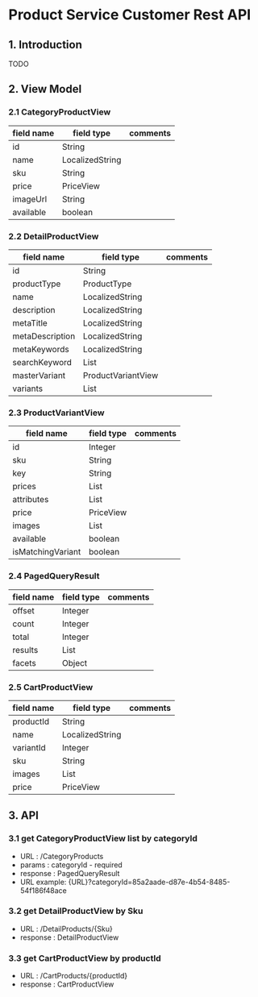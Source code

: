 # Product Service Customer Rest API

## 1. Introduction

TODO

## 2. View Model

### 2.1 CategoryProductView
| field name | field type | comments |
|----|----|----|
| id | String | |
| name | LocalizedString | |
| sku | String | |
| price | PriceView | | 
| imageUrl | String | |
| available | boolean | |

### 2.2 DetailProductView
| field name | field type | comments |
|----|----|----|
| id | String | |
| productType | ProductType | |
| name | LocalizedString | |
| description | LocalizedString | |
| metaTitle | LocalizedString | |
| metaDescription | LocalizedString | | 
| metaKeywords | LocalizedString | |
| searchKeyword | List<SearchKeyword> | |
| masterVariant | ProductVariantView | |
| variants | List<ProductVariantView> | |

### 2.3 ProductVariantView

| field name | field type | comments |
|----|----|----|
| id | Integer | |
| sku | String | |
| key | String | |
| prices | List<PriceView> | |
| attributes | List<AttributeView> | | 
| price | PriceView | | 
| images | List<ImageView> | |
| available | boolean | |
| isMatchingVariant| boolean | |

### 2.4 PagedQueryResult

| field name | field type | comments | 
|-----|-----|-----|
| offset | Integer | |
| count | Integer | |
| total | Integer | |
| results | List<T> | |
| facets | Object | |

### 2.5 CartProductView

| field name | field type | comments | 
|-----|-----|-----|
| productId | String | | 
| name | LocalizedString | |
| variantId | Integer | | 
| sku | String | |
| images | List<ImageView> | | 
| price | PriceView | |


## 3. API

### 3.1 get CategoryProductView list by categoryId

* URL : /CategoryProducts
* params : categoryId - required
* response : PagedQueryResult<CategoryProductView>
* URL example: {URL}?categoryId=85a2aade-d87e-4b54-8485-54f186f48ace

### 3.2 get DetailProductView by Sku

* URL : /DetailProducts/{Sku}
* response : DetailProductView  
  
  
### 3.3 get CartProductView by productId
  
* URL : /CartProducts/{productId}
* response : CartProductView